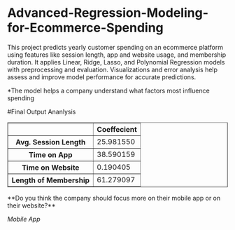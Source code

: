 # Advanced-Regression-Modeling-for-Ecommerce-Spending
This project predicts yearly customer spending on an ecommerce platform using features like session length, app and website usage, and membership duration. It applies Linear, Ridge, Lasso, and Polynomial Regression models with preprocessing and evaluation. Visualizations and error analysis help assess and improve model performance for accurate predictions.

*The model helps a company understand what factors most influence spending

 #Final Output Ananlysis
<table border="1" class="dataframe">
  <thead>
    <tr style="text-align: right;">
      <th></th>
      <th>Coeffecient</th>
    </tr>
  </thead>
  <tbody>
  <tr>
      <th>Avg. Session Length</th>
      <td>25.981550</td>
    </tr>
    <tr>
      <th>Time on App</th>
      <td>38.590159</td>
    </tr>
    <tr>
      <th>Time on Website</th>
      <td>0.190405</td>
    </tr>
    <tr>
      <th>Length of Membership</th>
      <td>61.279097</td>
    </tr>
  </tbody>
</table>
</div>
**Do you think the company should focus more on their mobile app or on their website?**


*Mobile App*
